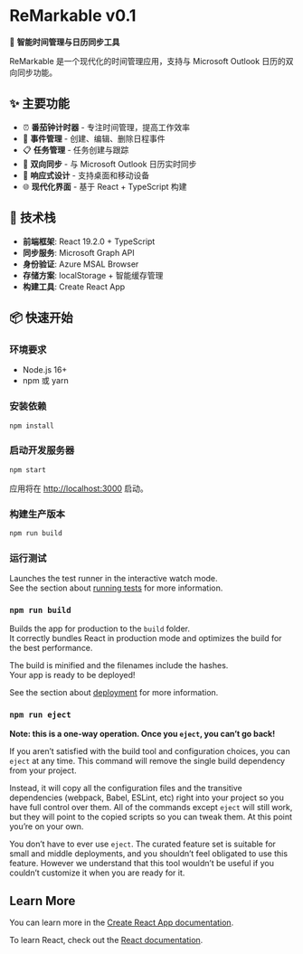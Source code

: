 # ReMarkable v0.1

🎯 **智能时间管理与日历同步工具**

ReMarkable 是一个现代化的时间管理应用，支持与 Microsoft Outlook 日历的双向同步功能。

## ✨ 主要功能

- ⏰ **番茄钟计时器** - 专注时间管理，提高工作效率
- 📅 **事件管理** - 创建、编辑、删除日程事件
- 📋 **任务管理** - 任务创建与跟踪
- 🔄 **双向同步** - 与 Microsoft Outlook 日历实时同步
- 📱 **响应式设计** - 支持桌面和移动设备
- 🌐 **现代化界面** - 基于 React + TypeScript 构建

## 🚀 技术栈

- **前端框架**: React 19.2.0 + TypeScript
- **同步服务**: Microsoft Graph API
- **身份验证**: Azure MSAL Browser
- **存储方案**: localStorage + 智能缓存管理
- **构建工具**: Create React App

## 📦 快速开始

### 环境要求
- Node.js 16+ 
- npm 或 yarn

### 安装依赖
```bash
npm install
```

### 启动开发服务器
```bash
npm start
```

应用将在 [http://localhost:3000](http://localhost:3000) 启动。

### 构建生产版本
```bash
npm run build
```

### 运行测试

Launches the test runner in the interactive watch mode.\
See the section about [running tests](https://facebook.github.io/create-react-app/docs/running-tests) for more information.

### `npm run build`

Builds the app for production to the `build` folder.\
It correctly bundles React in production mode and optimizes the build for the best performance.

The build is minified and the filenames include the hashes.\
Your app is ready to be deployed!

See the section about [deployment](https://facebook.github.io/create-react-app/docs/deployment) for more information.

### `npm run eject`

**Note: this is a one-way operation. Once you `eject`, you can’t go back!**

If you aren’t satisfied with the build tool and configuration choices, you can `eject` at any time. This command will remove the single build dependency from your project.

Instead, it will copy all the configuration files and the transitive dependencies (webpack, Babel, ESLint, etc) right into your project so you have full control over them. All of the commands except `eject` will still work, but they will point to the copied scripts so you can tweak them. At this point you’re on your own.

You don’t have to ever use `eject`. The curated feature set is suitable for small and middle deployments, and you shouldn’t feel obligated to use this feature. However we understand that this tool wouldn’t be useful if you couldn’t customize it when you are ready for it.

## Learn More

You can learn more in the [Create React App documentation](https://facebook.github.io/create-react-app/docs/getting-started).

To learn React, check out the [React documentation](https://reactjs.org/).
